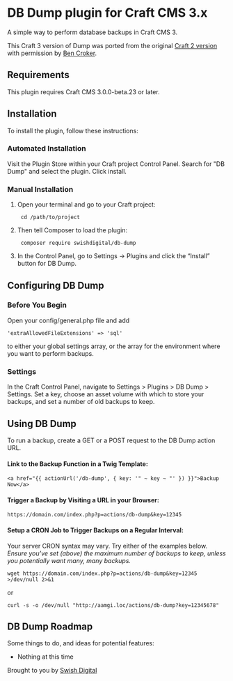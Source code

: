 # DB Dump plugin for Craft CMS 3.x

A simple way to perform database backups in Craft CMS 3.

This Craft 3 version of Dump was ported from the original [Craft 2 version](https://github.com/putyourlightson/craft-dump) with permission by [Ben Croker](https://github.com/putyourlightson).


## Requirements
This plugin requires Craft CMS 3.0.0-beta.23 or later.

## Installation

To install the plugin, follow these instructions:

### Automated Installation

Visit the Plugin Store within your Craft project Control Panel. Search for "DB Dump" and select the plugin. Click install.

### Manual Installation

1. Open your terminal and go to your Craft project:

        cd /path/to/project

2. Then tell Composer to load the plugin:

        composer require swishdigital/db-dump

3. In the Control Panel, go to Settings → Plugins and click the “Install” button for DB Dump.

## Configuring DB Dump

### Before You Begin

Open your config/general.php file and add

	'extraAllowedFileExtensions' => 'sql'

to either your global settings array, or the array for the environment where you want to perform backups.

### Settings

In the Craft Control Panel, navigate to Settings > Plugins > DB Dump > Settings. Set a key, choose an asset volume with which to store your backups, and set a number of old backups to keep.

## Using DB Dump

To run a backup, create a GET or a POST request to the DB Dump action URL.

#### Link to the Backup Function in a Twig Template:

	<a href="{{ actionUrl('/db-dump', { key: '" ~ key ~ "' }) }}">Backup Now</a>

#### Trigger a Backup by Visiting a URL in your Browser:

	https://domain.com/index.php?p=actions/db-dump&key=12345

#### Setup a CRON Job to Trigger Backups on a Regular Interval:

Your server CRON syntax may vary. Try either of the examples below. *Ensure you've set (above) the maximum number of backups to keep, unless you potentially want many, many backups.*

	wget https://domain.com/index.php?p=actions/db-dump&key=12345 >/dev/null 2>&1
or

	curl -s -o /dev/null "http://aamgi.loc/actions/db-dump?key=12345678"

## DB Dump Roadmap

Some things to do, and ideas for potential features:

* Nothing at this time

Brought to you by [Swish Digital](https://swishdigital.co)

